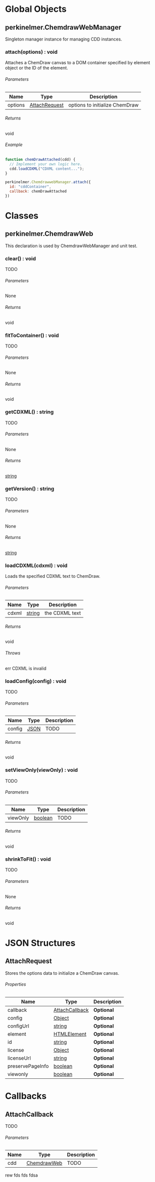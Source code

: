 # Global Objects
## perkinelmer.ChemdrawWebManager
Singleton manager instance for managing CDD instances.
### attach(options) : void
Attaches a ChemDraw canvas to a DOM container specified by element object or the ID of the element.
###### Parameters
|Name|Type|Description|
|----|----|----|
|options|[AttachRequest](#attachrequest)|options to initialize ChemDraw|
###### Returns
void
###### Example
```javascript
function chemDrawAttached(cdd) {
  // Implement your own logic here.
  cdd.loadCDXML("CDXML content...");
}

perkinelmer.ChemdrawwebManager.attach({
  id: "cddContainer",
  callback: chemDrawAttached
})
```
# Classes
## perkinelmer.ChemdrawWeb
This declaration is used by ChemdrawWebManager and unit test.
### clear() : void
TODO
###### Parameters
None
###### Returns
void
### fitToContainer() : void
TODO
###### Parameters
None
###### Returns
void
### getCDXML() : string
TODO
###### Parameters
None
###### Returns
[string](https://developer.mozilla.org/en-US/docs/Web/JavaScript/Reference/Global_Objects/string)
### getVersion() : string
TODO
###### Parameters
None
###### Returns
[string](https://developer.mozilla.org/en-US/docs/Web/JavaScript/Reference/Global_Objects/string)
### loadCDXML(cdxml) : void
Loads the specified CDXML text to ChemDraw.
###### Parameters
|Name|Type|Description|
|----|----|----|
|cdxml|[string](https://developer.mozilla.org/en-US/docs/Web/JavaScript/Reference/Global_Objects/string)|the CDXML text|
###### Returns
void
###### Throws
err CDXML is invalid

### loadConfig(config) : void
TODO
###### Parameters
|Name|Type|Description|
|----|----|----|
|config|[JSON](#json)|TODO|
###### Returns
void
### setViewOnly(viewOnly) : void
TODO
###### Parameters
|Name|Type|Description|
|----|----|----|
|viewOnly|[boolean](https://developer.mozilla.org/en-US/docs/Web/JavaScript/Reference/Global_Objects/boolean)|TODO|
###### Returns
void
### shrinkToFit() : void
TODO
###### Parameters
None
###### Returns
void
# JSON Structures
## AttachRequest
Stores the options data to initialize a ChemDraw canvas.
###### Properties
|Name|Type|Description|
|----|----|----|
|callback|[AttachCallback](#attachcallback)|__Optional__ |
|config|[Object](#object)|__Optional__ |
|configUrl|[string](https://developer.mozilla.org/en-US/docs/Web/JavaScript/Reference/Global_Objects/string)|__Optional__ |
|element|[HTMLElement](#htmlelement)|__Optional__ |
|id|[string](https://developer.mozilla.org/en-US/docs/Web/JavaScript/Reference/Global_Objects/string)|__Optional__ |
|license|[Object](#object)|__Optional__ |
|licenseUrl|[string](https://developer.mozilla.org/en-US/docs/Web/JavaScript/Reference/Global_Objects/string)|__Optional__ |
|preservePageInfo|[boolean](https://developer.mozilla.org/en-US/docs/Web/JavaScript/Reference/Global_Objects/boolean)|__Optional__ |
|viewonly|[boolean](https://developer.mozilla.org/en-US/docs/Web/JavaScript/Reference/Global_Objects/boolean)|__Optional__ |
# Callbacks
## AttachCallback
TODO
###### Parameters
|Name|Type|Description|
|----|----|----|
|cdd|[ChemdrawWeb](#chemdrawweb)|TODO|d

rew
fds
fds
fdsa

